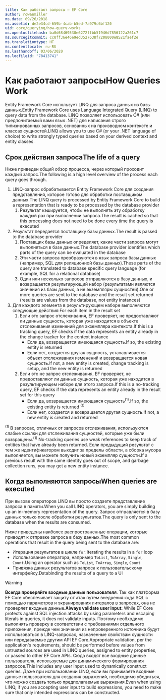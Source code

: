 ```yaml
---
title: Как работают запросы — EF Core
author: rowanmiller
ms.date: 09/26/2018
ms.assetid: de2e34cd-659b-4cab-b5ed-7a979c6bf120
uid: core/querying/how-query-works
ms.openlocfilehash: ba0d68469530e6272ffbb51946d7856122a261c7
ms.sourcegitcommit: cc0ff36e46e9ed3527638f7208000e8521faef2e
ms.translationtype: HT
ms.contentlocale: ru-RU
ms.lasthandoff: 03/06/2020
ms.locfileid: "78413741"
---
```

# <a name="how-queries-work"></a><span data-ttu-id="36a79-102">Как работают запросы</span><span class="sxs-lookup"><span data-stu-id="36a79-102">How Queries Work</span></span>

<span data-ttu-id="36a79-103">Entity Framework Core использует LINQ для запроса данных из базы данных.</span><span class="sxs-lookup"><span data-stu-id="36a79-103">Entity Framework Core uses Language Integrated Query (LINQ) to query data from the database.</span></span> <span data-ttu-id="36a79-104">LINQ позволяет использовать C# (или предпочитаемый вами язык .NET) для написания строго типизированных запросов, основанных на производном контексте и классах сущностей.</span><span class="sxs-lookup"><span data-stu-id="36a79-104">LINQ allows you to use C# (or your .NET language of choice) to write strongly typed queries based on your derived context and entity classes.</span></span>

## <a name="the-life-of-a-query"></a><span data-ttu-id="36a79-105">Срок действия запроса</span><span class="sxs-lookup"><span data-stu-id="36a79-105">The life of a query</span></span>

<span data-ttu-id="36a79-106">Ниже приведен общий обзор процесса, через который проходит каждый запрос.</span><span class="sxs-lookup"><span data-stu-id="36a79-106">The following is a high level overview of the process each query goes through.</span></span>

1. <span data-ttu-id="36a79-107">LINQ-запрос обрабатывается Entity Framework Core для создания представления, которое готово для обработки поставщиком данных.</span><span class="sxs-lookup"><span data-stu-id="36a79-107">The LINQ query is processed by Entity Framework Core to build a representation that is ready to be processed by the database provider</span></span>
   1. <span data-ttu-id="36a79-108">Результат кэшируется, чтобы не выполнять эту обработку каждый раз при выполнении запроса.</span><span class="sxs-lookup"><span data-stu-id="36a79-108">The result is cached so that this processing does not need to be done every time the query is executed</span></span>
2. <span data-ttu-id="36a79-109">Результат передается поставщику базы данных.</span><span class="sxs-lookup"><span data-stu-id="36a79-109">The result is passed to the database provider</span></span>
   1. <span data-ttu-id="36a79-110">Поставщик базы данных определяет, какие части запроса могут выполняться в базе данных.</span><span class="sxs-lookup"><span data-stu-id="36a79-110">The database provider identifies which parts of the query can be evaluated in the database</span></span>
   2. <span data-ttu-id="36a79-111">Эти части запроса преобразуются в язык запроса базы данных (например, SQL для реляционной базы данных).</span><span class="sxs-lookup"><span data-stu-id="36a79-111">These parts of the query are translated to database specific query language (for example, SQL for a relational database)</span></span>
   3. <span data-ttu-id="36a79-112">Один или несколько запросов отправляются в базу данных, и возвращается результирующий набор (результатами являются значения из базы данных, а не экземпляры сущностей).</span><span class="sxs-lookup"><span data-stu-id="36a79-112">One or more queries are sent to the database and the result set returned (results are values from the database, not entity instances)</span></span>
3. <span data-ttu-id="36a79-113">Для каждого элемента в результирующем наборе выполняются следующие действия:</span><span class="sxs-lookup"><span data-stu-id="36a79-113">For each item in the result set</span></span>
   1. <span data-ttu-id="36a79-114">Если это запрос отслеживания, EF проверяет, не предоставляют ли данные сущность, которая уже находится в объекте отслеживания изменений для экземпляра контекста.</span><span class="sxs-lookup"><span data-stu-id="36a79-114">If this is a tracking query, EF checks if the data represents an entity already in the change tracker for the context instance</span></span>
      * <span data-ttu-id="36a79-115">Если да, возвращается имеющаяся сущность.</span><span class="sxs-lookup"><span data-stu-id="36a79-115">If so, the existing entity is returned</span></span>
      * <span data-ttu-id="36a79-116">Если нет, создается другая сущность, устанавливается объект отслеживания изменений и возвращается новая сущность.</span><span class="sxs-lookup"><span data-stu-id="36a79-116">If not, a new entity is created, change tracking is setup, and the new entity is returned</span></span>
   2. <span data-ttu-id="36a79-117">Если это не запрос отслеживания, EF проверяет, не предоставляют ли данные сущность, которая уже находится в результирующем наборе для этого запроса.</span><span class="sxs-lookup"><span data-stu-id="36a79-117">If this is a no-tracking query, EF checks if the data represents an entity already in the result set for this query</span></span>
      * <span data-ttu-id="36a79-118">Если да, возвращается имеющаяся сущность<sup>(1)</sup>.</span><span class="sxs-lookup"><span data-stu-id="36a79-118">If so, the existing entity is returned <sup>(1)</sup></span></span>
      * <span data-ttu-id="36a79-119">Если нет, создается и возвращается другая сущность.</span><span class="sxs-lookup"><span data-stu-id="36a79-119">If not, a new entity is created and returned</span></span>

<span data-ttu-id="36a79-120"><sup>(1) </sup> В запросах, отличных от запросов отслеживания, используются слабые ссылки для отслеживания сущностей, которые уже были возвращены.</span><span class="sxs-lookup"><span data-stu-id="36a79-120"><sup>(1)</sup> No-tracking queries use weak references to keep track of entities that have already been returned.</span></span> <span data-ttu-id="36a79-121">Если предыдущий результат с тем же идентификатором выходит за пределы области, а сборка мусора выполняется, вы можете получить новый экземпляр сущности.</span><span class="sxs-lookup"><span data-stu-id="36a79-121">If a previous result with the same identity goes out of scope, and garbage collection runs, you may get a new entity instance.</span></span>

## <a name="when-queries-are-executed"></a><span data-ttu-id="36a79-122">Когда выполняются запросы</span><span class="sxs-lookup"><span data-stu-id="36a79-122">When queries are executed</span></span>

<span data-ttu-id="36a79-123">При вызове операторов LINQ вы просто создаете представление запроса в памяти.</span><span class="sxs-lookup"><span data-stu-id="36a79-123">When you call LINQ operators, you are simply building up an in-memory representation of the query.</span></span> <span data-ttu-id="36a79-124">Запрос отправляется в базу данных только после обработки результатов.</span><span class="sxs-lookup"><span data-stu-id="36a79-124">The query is only sent to the database when the results are consumed.</span></span>

<span data-ttu-id="36a79-125">Ниже приведены наиболее распространенные операции, которые приводят к отправке запроса в базу данных.</span><span class="sxs-lookup"><span data-stu-id="36a79-125">The most common operations that result in the query being sent to the database are:</span></span>

* <span data-ttu-id="36a79-126">Итерация результатов в цикле `for`.</span><span class="sxs-lookup"><span data-stu-id="36a79-126">Iterating the results in a `for` loop</span></span>
* <span data-ttu-id="36a79-127">Использование оператора, например `ToList`, `ToArray`, `Single`, `Count`.</span><span class="sxs-lookup"><span data-stu-id="36a79-127">Using an operator such as `ToList`, `ToArray`, `Single`, `Count`</span></span>
* <span data-ttu-id="36a79-128">Привязка данных результатов запроса к пользовательскому интерфейсу.</span><span class="sxs-lookup"><span data-stu-id="36a79-128">Databinding the results of a query to a UI</span></span>

> [!WARNING]  
> <span data-ttu-id="36a79-129">**Всегда проверяйте входные данные пользователя**. Так как платформа EF Core обеспечивает защиту от атак путем внедрения кода SQL с помощью параметров и экранирования литералов в запросах, она не проверяет входные данные.</span><span class="sxs-lookup"><span data-stu-id="36a79-129">**Always validate user input:** While EF Core protects against SQL injection attacks by using parameters and escaping literals in queries, it does not validate inputs.</span></span> <span data-ttu-id="36a79-130">Поэтому необходимо выполнять проверку в соответствии с требованиями отдельного приложения, прежде чем значения из непроверенного источника будут использоваться в LINQ-запросах, назначенные свойствам сущности или передаваемые другим API EF Core.</span><span class="sxs-lookup"><span data-stu-id="36a79-130">Appropriate validation, per the application's requirements, should be performed before values from untrusted sources are used in LINQ queries, assigned to entity properties, or passed to other EF Core APIs.</span></span> <span data-ttu-id="36a79-131">Сюда входят все входные данные пользователя, используемые для динамического формирования запросов.</span><span class="sxs-lookup"><span data-stu-id="36a79-131">This includes any user input used to dynamically construct queries.</span></span> <span data-ttu-id="36a79-132">Даже при использовании LINQ, если вы принимаете входные данные пользователя для создания выражений, необходимо убедиться, что можно создать только предполагаемые выражения.</span><span class="sxs-lookup"><span data-stu-id="36a79-132">Even when using LINQ, if you are accepting user input to build expressions, you need to make sure that only intended expressions can be constructed.</span></span>
